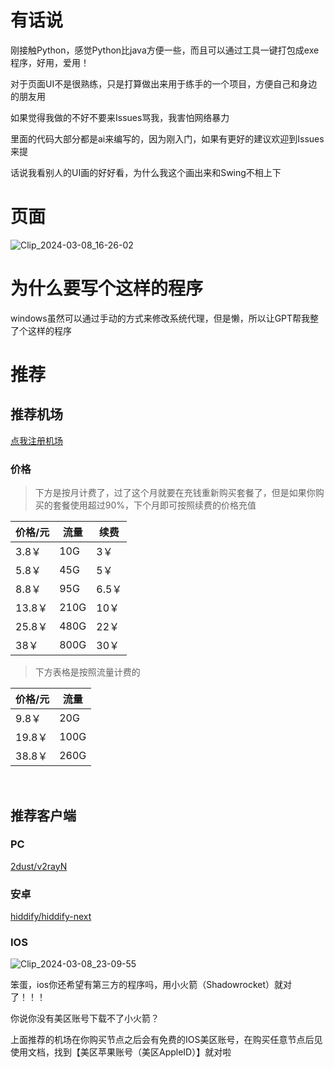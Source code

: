 # 有话说
刚接触Python，感觉Python比java方便一些，而且可以通过工具一键打包成exe程序，好用，爱用！

对于页面UI不是很熟练，只是打算做出来用于练手的一个项目，方便自己和身边的朋友用

如果觉得我做的不好不要来Issues骂我，我害怕网络暴力

里面的代码大部分都是ai来编写的，因为刚入门，如果有更好的建议欢迎到Issues来提

话说我看别人的UI画的好好看，为什么我这个画出来和Swing不相上下
# 页面
![Clip_2024-03-08_16-26-02](https://github.com/xiaocuanChina/View-system-agents/assets/113506112/7d36b9ae-7741-40b6-a4b9-d8f0675e5135)
# 为什么要写个这样的程序
windows虽然可以通过手动的方式来修改系统代理，但是懒，所以让GPT帮我整了个这样的程序

# 推荐

## 推荐机场

[点我注册机场](https://sakuracat-003.com/user/#/register?code=7fbcTBtK)

### 价格

> 下方是按月计费了，过了这个月就要在充钱重新购买套餐了，但是如果你购买的套餐使用超过90%，下个月即可按照续费的价格充值

| 价格/元 | 流量 | 续费  |
| ------- | ---- | ----- |
| 3.8￥   | 10G  | 3￥   |
| 5.8￥   | 45G  | 5￥   |
| 8.8￥   | 95G  | 6.5￥ |
| 13.8￥  | 210G | 10￥  |
| 25.8￥  | 480G | 22￥  |
| 38￥    | 800G | 30￥  |

> 下方表格是按照流量计费的

| 价格/元 | 流量 |
| ------- | ---- |
| 9.8￥   | 20G  |
| 19.8￥  | 100G |
| 38.8￥  | 260G |

​	

## 推荐客户端

### PC

[2dust/v2rayN](https://github.com/2dust/v2rayN)

### 安卓

[hiddify/hiddify-next](https://github.com/hiddify/hiddify-next)

### IOS

![Clip_2024-03-08_23-09-55](https://github.com/xiaocuanChina/View-system-agents/assets/113506112/45632775-e472-44b3-b749-b02506d34d33)

笨蛋，ios你还希望有第三方的程序吗，用小火箭（Shadowrocket）就对了！！！

你说你没有美区账号下载不了小火箭？

上面推荐的机场在你购买节点之后会有免费的IOS美区账号，在购买任意节点后见使用文档，找到【美区苹果账号（美区AppleID）】就对啦
